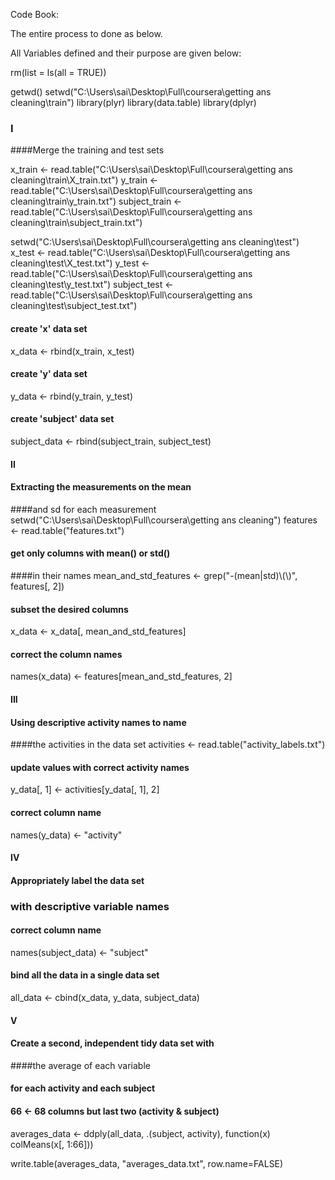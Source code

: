 Code Book:

The entire process to done as below.

All Variables defined and their purpose are given below:


rm(list = ls(all = TRUE))

getwd()
setwd("C:\\Users\\sai\\Desktop\\Full\\coursera\\getting ans cleaning\\train")
library(plyr)
library(data.table)
library(dplyr)
### I
####Merge the training and test sets 

x_train <- read.table("C:\\Users\\sai\\Desktop\\Full\\coursera\\getting ans cleaning\\train\\X_train.txt")
y_train <- read.table("C:\\Users\\sai\\Desktop\\Full\\coursera\\getting ans cleaning\\train\\y_train.txt")
subject_train <- read.table("C:\\Users\\sai\\Desktop\\Full\\coursera\\getting ans cleaning\\train\\subject_train.txt")

setwd("C:\\Users\\sai\\Desktop\\Full\\coursera\\getting ans cleaning\\test")
x_test <- read.table("C:\\Users\\sai\\Desktop\\Full\\coursera\\getting ans cleaning\\test\\X_test.txt")
y_test <- read.table("C:\\Users\\sai\\Desktop\\Full\\coursera\\getting ans cleaning\\test\\y_test.txt")
subject_test <- read.table("C:\\Users\\sai\\Desktop\\Full\\coursera\\getting ans cleaning\\test\\subject_test.txt")


#### create 'x' data set
x_data <- rbind(x_train, x_test)

#### create 'y' data set
y_data <- rbind(y_train, y_test)

#### create 'subject' data set
subject_data <- rbind(subject_train, subject_test)

#### II 
#### Extracting the measurements on the mean 
####and sd for each measurement
setwd("C:\\Users\\sai\\Desktop\\Full\\coursera\\getting ans cleaning")
features <- read.table("features.txt")

#### get only columns with mean() or std() 
####in their names
mean_and_std_features <- grep("-(mean|std)\\(\\)", 
                              features[, 2])

#### subset the desired columns
x_data <- x_data[, mean_and_std_features]

#### correct the column names
names(x_data) <- features[mean_and_std_features, 2]

#### III
#### Using descriptive activity names to name 
####the activities in the data set
activities <- read.table("activity_labels.txt")

#### update values with correct activity names
y_data[, 1] <- activities[y_data[, 1], 2]

#### correct column name
names(y_data) <- "activity"

#### IV
#### Appropriately label the data set 
### with descriptive variable names
#### correct column name
names(subject_data) <- "subject"

#### bind all the data in a single data set
all_data <- cbind(x_data, y_data, subject_data)

#### V
#### Create a second, independent tidy data set with 
####the average of each variable
#### for each activity and each subject

#### 66 <- 68 columns but last two (activity & subject)
averages_data <- ddply(all_data, .(subject, activity),
                       function(x) colMeans(x[, 1:66]))

write.table(averages_data, 
            "averages_data.txt", row.name=FALSE)
